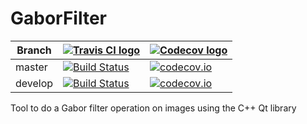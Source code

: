 # GaborFilter

Branch|[![Travis CI logo](TravisCI.png)](https://travis-ci.org)|[![Codecov logo](Codecov.png)](https://www.codecov.io)
---|---|---
master|[![Build Status](https://travis-ci.org/richelbilderbeek/GaborFilter.svg?branch=master)](https://travis-ci.org/richelbilderbeek/GaborFilter)|[![codecov.io](https://codecov.io/github/richelbilderbeek/GaborFilter/coverage.svg?branch=master)](https://codecov.io/github/richelbilderbeek/GaborFilter/branch/master)
develop|[![Build Status](https://travis-ci.org/richelbilderbeek/GaborFilter.svg?branch=develop)](https://travis-ci.org/richelbilderbeek/GaborFilter)|[![codecov.io](https://codecov.io/github/richelbilderbeek/GaborFilter/coverage.svg?branch=develop)](https://codecov.io/github/richelbilderbeek/GaborFilter/branch/develop)


Tool to do a Gabor filter operation on images using the C++ Qt library
